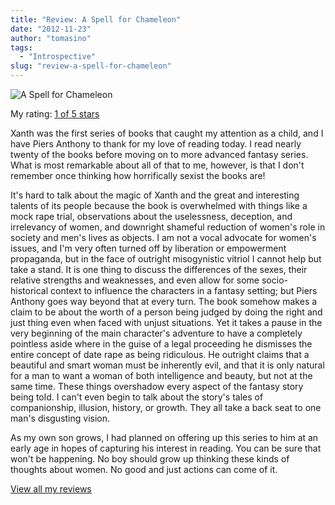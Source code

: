 ```yaml
---
title: "Review: A Spell for Chameleon"
date: "2012-11-23"
author: "tomasino"
tags:
  - "Introspective"
slug: "review-a-spell-for-chameleon"
---
```


![A Spell for Chameleon](//d.gr-assets.com/books/1350835227m/76664.jpg)

My rating: [1 of 5 stars][]

Xanth was the first series of books that caught my attention as a child,
and I have Piers Anthony to thank for my love of reading today. I read
nearly twenty of the books before moving on to more advanced fantasy
series. What is most remarkable about all of that to me, however, is
that I don't remember once thinking how horrifically sexist the books
are!

It's hard to talk about the magic of Xanth and the great and interesting
talents of its people because the book is overwhelmed with things like a
mock rape trial, observations about the uselessness, deception, and
irrelevancy of women, and downright shameful reduction of women's role
in society and men's lives as objects. I am not a vocal advocate for
women's issues, and I'm very often turned off by liberation or
empowerment propaganda, but in the face of outright misogynistic vitriol
I cannot help but take a stand. It is one thing to discuss the
differences of the sexes, their relative strengths and weaknesses, and
even allow for some socio-historical context to influence the characters
in a fantasy setting; but Piers Anthony goes way beyond that at every
turn. The book somehow makes a claim to be about the worth of a person
being judged by doing the right and just thing even when faced with
unjust situations. Yet it takes a pause in the very beginning of the
main character's adventure to have a completely pointless aside where in
the guise of a legal proceeding he dismisses the entire concept of date
rape as being ridiculous. He outright claims that a beautiful and smart
woman must be inherently evil, and that it is only natural for a man to
want a woman of both intelligence and beauty, but not at the same time.
These things overshadow every aspect of the fantasy story being told. I
can't even begin to talk about the story's tales of companionship,
illusion, history, or growth. They all take a back seat to one man's
disgusting vision.

As my own son grows, I had planned on offering up this series to him at
an early age in hopes of capturing his interest in reading. You can be
sure that won't be happening. No boy should grow up thinking these kinds
of thoughts about women. No good and just actions can come of it.

[View all my reviews][1 of 5 stars]

  [1 of 5 stars]: //www.goodreads.com/review/show/453690826
